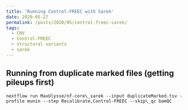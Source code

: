 ```yaml
---
title: 'Running Control-FREEC with Sarek'
date: 2020-05-27
permalink: /posts/2020/05/control-freec-sarek/
tags:
  - CNV
  - Control-FREEC
  - structural variants
  - sarek
---
```



Running from duplicate marked files (getting pileups first)
------
```
nextflow run MaxUlysse/nf-core\_sarek --input duplicateMarked.tsv -profile munin --step Recalibrate,Control-FREEC --skip\_qc bamQC
```

